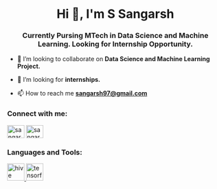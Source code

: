 <h1 align="center">Hi 👋, I'm S Sangarsh</h1>
<h3 align="center">Currently Pursing MTech in Data Science and Machine Learning. Looking for Internship Opportunity.</h3>

- 👯 I’m looking to collaborate on **Data Science and Machine Learning Project.**

- 🤝 I’m looking for **internships.**

- 📫 How to reach me **sangarsh97@gmail.com**

<h3 align="left">Connect with me:</h3>
<p align="left">
<a href="https://linkedin.com/in/sangarshs" target="blank"><img align="center" src="https://raw.githubusercontent.com/rahuldkjain/github-profile-readme-generator/master/src/images/icons/Social/linked-in-alt.svg" alt="sangarshs" height="30" width="40" /></a>
<a href="https://kaggle.com/sangarshs" target="blank"><img align="center" src="https://raw.githubusercontent.com/rahuldkjain/github-profile-readme-generator/master/src/images/icons/Social/kaggle.svg" alt="sangarshs" height="30" width="40" /></a>
</p>

<h3 align="left">Languages and Tools:</h3>
<p align="left"> <a href="https://hive.apache.org/" target="_blank"> <img src="https://www.vectorlogo.zone/logos/apache_hive/apache_hive-icon.svg" alt="hive" width="40" height="40"/> </a> <a href="https://www.tensorflow.org" target="_blank"> <img src="https://www.vectorlogo.zone/logos/tensorflow/tensorflow-icon.svg" alt="tensorflow" width="40" height="40"/> </a> </p>
